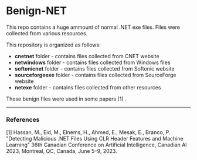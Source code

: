 # Benign-NET
This repo contains a huge ammount of normal .NET exe files.
Files were collected from various resources.


This repository is organized as follows:

* **cnetnet** folder - contains files collected from CNET website
* **netwindows** folder - contains files collected from Windows files
* **softonicnet** folder - contains files collected from Softonic website
* **sourceforgeexe** folder - contains files collected from SourceForge website
* **netexe** folder - contains files collected from other resources

These benign files were used in some papers [1] .
*****

### References
[1] Hassan, M., Eid, M., Elnems, H., Ahmed, E., Mesak, E., Branco, P. "Detecting Malicious .NET Files Using CLR Header Features and Machine Learning" 36th Canadian Conference on Artificial Intelligence, Canadian AI 2023, Montreal, QC, Canada, June 5–9, 2023.